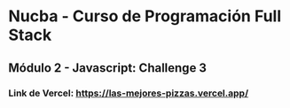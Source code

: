 # Nucba - Curso de Programación Full Stack

## Módulo 2 - Javascript: Challenge 3 

### Link de Vercel: https://las-mejores-pizzas.vercel.app/